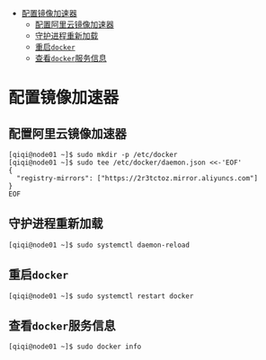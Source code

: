 - [配置镜像加速器](#配置镜像加速器)
  - [配置阿里云镜像加速器](#配置阿里云镜像加速器)
  - [守护进程重新加载](#守护进程重新加载)
  - [重启`docker`](#重启docker)
  - [查看`docker`服务信息](#查看docker服务信息)

# 配置镜像加速器

## 配置阿里云镜像加速器

```shell
[qiqi@node01 ~]$ sudo mkdir -p /etc/docker
[qiqi@node01 ~]$ sudo tee /etc/docker/daemon.json <<-'EOF'
{
  "registry-mirrors": ["https://2r3tctoz.mirror.aliyuncs.com"]
}
EOF
```

## 守护进程重新加载

```shell
[qiqi@node01 ~]$ sudo systemctl daemon-reload
```

## 重启`docker`

```shell
[qiqi@node01 ~]$ sudo systemctl restart docker
```

## 查看`docker`服务信息

```shell
[qiqi@node01 ~]$ sudo docker info
```

